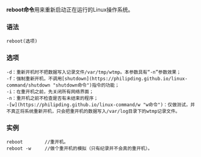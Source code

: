 **reboot命令**用来重新启动正在运行的Linux操作系统。

### 语法  

```
reboot(选项)
```

### 选项  

```
-d：重新开机时不把数据写入记录文件/var/tmp/wtmp。本参数具有“-n”参数效果；
-f：强制重新开机，不调用[shutdown](https://philipding.github.io/linux-command/shutdown "shutdown命令")指令的功能；
-i：在重开机之前，先关闭所有网络界面；
-n：重开机之前不检查是否有未结束的程序；
-[w](https://philipding.github.io/linux-command/w "w命令")：仅做测试，并不真正将系统重新开机，只会把重开机的数据写入/var/log目录下的wtmp记录文件。
```

### 实例  

```
reboot        //重开机。
reboot -w     //做个重开机的模拟（只有纪录并不会真的重开机）。
```